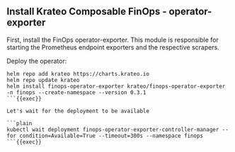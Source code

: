 ## Install Krateo Composable FinOps - operator-exporter
First, install the FinOps operator-exporter. This module is responsible for starting the Prometheus endpoint exporters and the respective scrapers.

Deploy the operator:
```plain
helm repo add krateo https://charts.krateo.io
helm repo update krateo
helm install finops-operator-exporter krateo/finops-operator-exporter -n finops --create-namespace --version 0.3.1
```{{exec}}

Let's wait for the deployment to be available

```plain
kubectl wait deployment finops-operator-exporter-controller-manager --for condition=Available=True --timeout=300s --namespace finops
```{{exec}}
